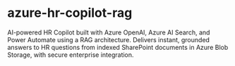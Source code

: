 # azure-hr-copilot-rag
AI-powered HR Copilot built with Azure OpenAI, Azure AI Search, and Power Automate using a RAG architecture. Delivers instant, grounded answers to HR questions from indexed SharePoint documents in Azure Blob Storage, with secure enterprise integration.
